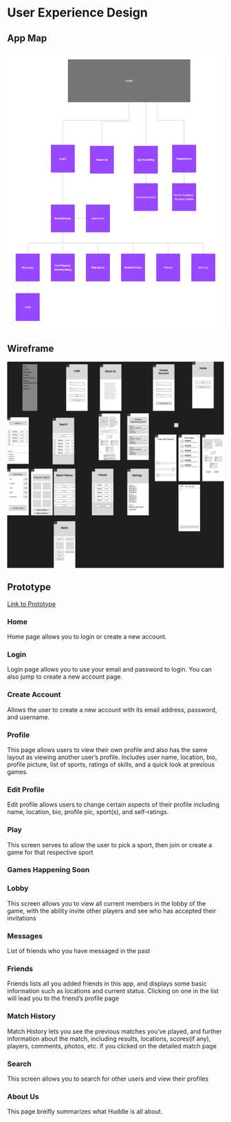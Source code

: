 # User Experience Design

## App Map
![App Map of Huddle](ux-design/appmap.png)

## Wireframe
![Wireframe of Huddle](ux-design/wireframe.png)

## Prototype 
[Link to Prototype](https://www.figma.com/file/fBGItxAaTYcv6m0Q0QDgHZ/Huddle-WIreframe?type=design&node-id=0-1&mode=design&t=X7By04Qhzz4s84f9-0)


### Home
Home page allows you to login or create a new account.

### Login
Login page allows you to use your email and password to login. You can also jump to create a new account page.

### Create Account
Allows the user to create a new account with its email address, password, and username.

### Profile
This page allows users to view their own profile and also has the same layout as viewing another user’s profile. Includes user name, location, bio, profile picture, list of sports, ratings of skills, and a quick look at previous games.

### Edit Profile
Edit profile allows users to change certain aspects of their profile including name, location, bio, profile pic, sport(s), and self-ratings.

### Play
This screen serves to allow the user to pick a sport, then join or create a game for that respective sport

### Games Happening Soon

### Lobby
This screen allows you to view all current members in the lobby of the game, with the ability invite other players and see who has accepted their invitations

### Messages
List of friends who you have messaged in the past 

### Friends
Friends lists all you added friends in this app, and displays some basic information such as locations and current status. Clicking on one in the list will lead you to the friend’s profile page

### Match History
Match History lets you see the previous matches you’ve played, and further information about the match, including results, locations, scores(if any), players, comments, photos, etc. if you clicked on the detailed match page

### Search
This screen allows you to search for other users and view their profiles

### About Us
This page breifly summarizes what Huddle is all about.
